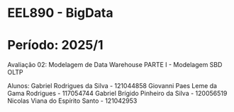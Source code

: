 # EEL890 - BigData
# Período: 2025/1

Avaliação 02: Modelagem de Data Warehouse
PARTE I - Modelagem SBD OLTP

Alunos:
Gabriel Rodrigues da Silva - 121044858
Giovanni Paes Leme da Gama Rodrigues - 117054744
Gabriel Brígido Pinheiro da Silva - 120056519
Nicolas Viana do Espírito Santo - 121042953

